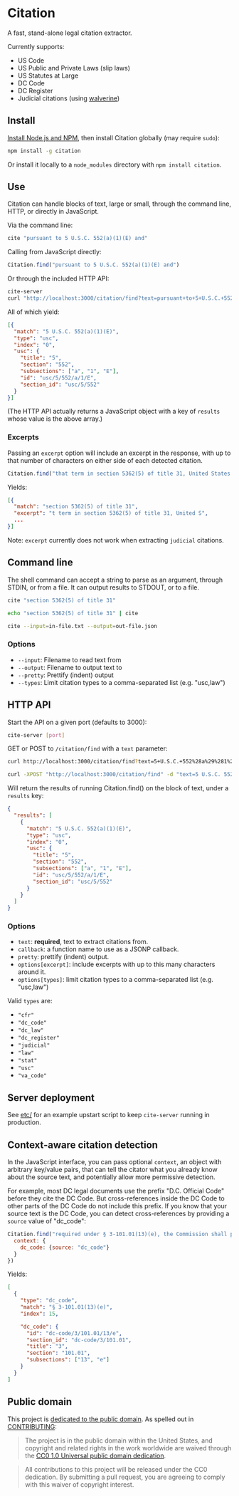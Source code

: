 # Citation

A fast, stand-alone legal citation extractor.

Currently supports:

* US Code
* US Public and Private Laws (slip laws)
* US Statutes at Large
* DC Code
* DC Register
* Judicial citations (using [walverine](https://github.com/adelevie/walverine))

## Install

[Install Node.js and NPM](http://nodejs.org/#download), then install Citation globally (may require `sudo`):

```bash
npm install -g citation
```

Or install it locally to a `node_modules` directory with `npm install citation`.

## Use

Citation can handle blocks of text, large or small, through the command line, HTTP, or directly in JavaScript.

Via the command line:

```bash
cite "pursuant to 5 U.S.C. 552(a)(1)(E) and"
```

Calling from JavaScript directly:

```javascript
Citation.find("pursuant to 5 U.S.C. 552(a)(1)(E) and")
```

Or through the included HTTP API:

```bash
cite-server
curl "http://localhost:3000/citation/find?text=pursuant+to+5+U.S.C.+552%28a%29%281%29%28E%29+and"
```

All of which yield:

```json
[{
  "match": "5 U.S.C. 552(a)(1)(E)",
  "type": "usc",
  "index": "0",
  "usc": {
    "title": "5",
    "section": "552",
    "subsections": ["a", "1", "E"],
    "id": "usc/5/552/a/1/E",
    "section_id": "usc/5/552"
  }
}]
```

(The HTTP API actually returns a JavaScript object with a key of `results` whose value is the above array.)

### Excerpts

Passing an `excerpt` option will include an excerpt in the response, with up to that number of characters on either side of each detected citation.

```javascript
Citation.find("that term in section 5362(5) of title 31, United States Code.", {excerpt: 10})
```

Yields:

```json
[{
  "match": "section 5362(5) of title 31",
  "excerpt": "t term in section 5362(5) of title 31, United S",
  ...
}]
```

Note: `excerpt` currently does not work when extracting `judicial` citations.

## Command line

The shell command can accept a string to parse as an argument, through STDIN, or from a file. It can output results to STDOUT, or to a file.

```bash
cite "section 5362(5) of title 31"

echo "section 5362(5) of title 31" | cite

cite --input=in-file.txt --output=out-file.json
```

### Options

* `--input`: Filename to read text from
* `--output`: Filename to output text to
* `--pretty`: Prettify (indent) output
* `--types`: Limit citation types to a comma-separated list (e.g. "usc,law")

## HTTP API

Start the API on a given port (defaults to 3000):

```bash
cite-server [port]
```

GET or POST to `/citation/find` with a `text` parameter:

```bash
curl http://localhost:3000/citation/find?text=5+U.S.C.+552%28a%29%281%29%28E%29

curl -XPOST "http://localhost:3000/citation/find" -d "text=5 U.S.C. 552(a)(1)(E)"
```

Will return the results of running Citation.find() on the block of text, under a `results` key:

```json
{
  "results": [
    {
      "match": "5 U.S.C. 552(a)(1)(E)",
      "type": "usc",
      "index": "0",
      "usc": {
        "title": "5",
        "section": "552",
        "subsections": ["a", "1", "E"],
        "id": "usc/5/552/a/1/E",
        "section_id": "usc/5/552"
      }
    }
  ]
}
```

### Options

* `text`: **required**, text to extract citations from.
* `callback`: a function name to use as a JSONP callback.
* `pretty`: prettify (indent) output.
* `options[excerpt]`: include excerpts with up to this many characters around it.
* `options[types]`: limit citation types to a comma-separated list (e.g. "usc,law")

Valid `types` are:

- `"cfr"`
- `"dc_code"`
- `"dc_law"`
- `"dc_register"`
- `"judicial"`
- `"law"`
- `"stat"`
- `"usc"`
- `"va_code"`

## Server deployment

See [etc/](etc) for an example upstart script to keep `cite-server` running in production.

## Context-aware citation detection

In the JavaScript interface, you can pass optional `context`, an object with arbitrary key/value pairs, that can tell the citator what you already know about the source text, and potentially allow more permissive detection.

For example, most DC legal documents use the prefix "D.C. Official Code" before they cite the DC Code. But cross-references inside the DC Code to other parts of the DC Code do not include this prefix. If you know that your source text is the DC Code, you can detect cross-references by providing a `source` value of "dc_code":

```javascript
Citation.find("required under § 3-101.01(13)(e), the Commission shall perform the", {
  context: {
    dc_code: {source: "dc_code"}
  }
})
```

Yields:

```json
[
  {
    "type": "dc_code",
    "match": "§ 3-101.01(13)(e)",
    "index": 15,

    "dc_code": {
      "id": "dc-code/3/101.01/13/e",
      "section_id": "dc-code/3/101.01",
      "title": "3",
      "section": "101.01",
      "subsections": ["13", "e"]
    }
  }
]
```


## Public domain

This project is [dedicated to the public domain](LICENSE). As spelled out in [CONTRIBUTING](CONTRIBUTING.md):

> The project is in the public domain within the United States, and copyright and related rights in the work worldwide are waived through the [CC0 1.0 Universal public domain dedication](http://creativecommons.org/publicdomain/zero/1.0/).

> All contributions to this project will be released under the CC0 dedication. By submitting a pull request, you are agreeing to comply with this waiver of copyright interest.
